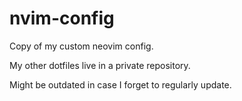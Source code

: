 # nvim-config

Copy of my custom neovim config.

My other dotfiles live in a private repository.

Might be outdated in case I forget to regularly update.
